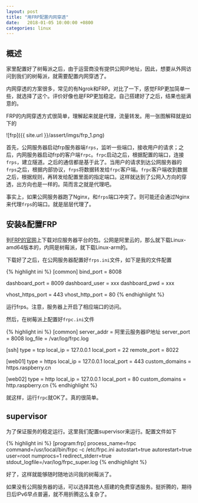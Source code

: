 ```yaml
---
layout: post
title: "用FRP配置内网穿透"
date:   2018-01-05 10:00:00 +0800
categories: linux
---
```


## 概述

家里配置好了树莓派之后，由于运营商没有提供公网IP地址，因此，想要从外网访问到我们的树莓派，就需要配置内网穿透了。

内网穿透的方案很多，常见的有Ngrok和FRP。对比了一下，感觉FRP更加简单一些，就选择了这个。评价好像也是FRP更加稳定。自己搭建好了之后，结果也挺满意的。

FRP的内网穿透方式很简单，理解起来就是代理，流量转发。用一张图解释就是如下的

![frp]({{ site.url }}/assert/imgs/frp_1.png)

首先，公网服务器启动frp服务器端`frps`，监听一些端口，接收用户的请求；之后，内网服务器启动frp的客户端`frpc`。`frpc`启动之后，根据配置的端口，连接`frps`，建立隧道。之后的通信都是基于此了。当用户的请求到达公网服务器的`frps`之后，根据内部协议，`frps`将数据转发给`frpc`客户端。`frpc`客户端收到数据之后，根据规则，再转发给配置里面的指定端口。这样就达到了公网入方向的穿透，出方向也是一样的。简而言之就是代理吧。

事实上，如果公网服务器跑了Nginx，和`frps`端口冲突了。则可能还会通过Nginx来代理`frps`的端口。就是层层代理了。

## 安装&配置FRP

到[FRP的官网](https://github.com/fatedier/frp)上下载对应服务器平台的包。公网是阿里云的，那么就下载Linux-amd64版本的，内网是树莓派，就下载Linux-arm的。

下载好了之后，在公网服务器配置好`frps.ini`文件，如下是我的文件配置

{% highlight ini %}
[common]
bind_port = 8008

dashboard_port = 8009
dashboard_user = xxx
dashboard_pwd = xxx

vhost_https_port = 443
vhost_http_port = 80
{% endhighlight %}

运行frps。注意，服务器上开启了相应端口的访问。

然后，在树莓派上配置好`frpc.ini`文件

{% highlight ini %}
[common]
server_addr = 阿里云服务器IP地址
server_port = 8008
log_file = /var/log/frpc.log

[ssh]
type = tcp
local_ip = 127.0.0.1
local_port = 22
remote_port = 8022

[web01]
type = https
local_ip = 127.0.0.1
local_port = 443
custom_domains = https.raspberry.cn

[web02]
type = http
local_ip = 127.0.0.1
local_port = 80
custom_domains = http.raspberry.cn
{% endhighlight %}

就这样，运行`frpc`就OK了。真的很简单。

## supervisor

为了保证服务的稳定运行。这里我们配置supervisor来运行。配置文件如下

{% highlight ini %}
[program:frp]
process_name=frpc
command=/usr/local/bin/frpc -c /etc/frpc.ini
autostart=true
autorestart=true
user=root
numprocs=1
redirect_stderr=true
stdout_logfile=/var/log/frpc_super.log
{% endhighlight %}

好了，这样就能够随时随地访问我的树莓派了。

如果没有公网服务器的话，可以选择其他人搭建的免费穿透服务。挺折腾的，期待日后IPv6早点普遍，就不用折腾这么复杂了。
